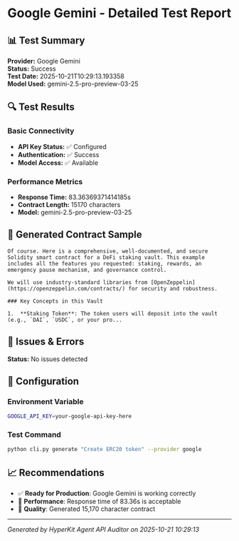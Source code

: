 # Google Gemini - Detailed Test Report

## 📊 Test Summary

**Provider:** Google Gemini  
**Status:** Success  
**Test Date:** 2025-10-21T10:29:13.193358  
**Model Used:** gemini-2.5-pro-preview-03-25  

## 🔍 Test Results

### Basic Connectivity
- **API Key Status:** ✅ Configured
- **Authentication:** ✅ Success
- **Model Access:** ✅ Available

### Performance Metrics
- **Response Time:** 83.36369371414185s
- **Contract Length:** 15170 characters
- **Model:** gemini-2.5-pro-preview-03-25

## 📝 Generated Contract Sample

```solidity
Of course. Here is a comprehensive, well-documented, and secure Solidity smart contract for a DeFi staking vault. This example includes all the features you requested: staking, rewards, an emergency pause mechanism, and governance control.

We will use industry-standard libraries from [OpenZeppelin](https://openzeppelin.com/contracts/) for security and robustness.

### Key Concepts in this Vault

1.  **Staking Token**: The token users will deposit into the vault (e.g., `DAI`, `USDC`, or your pro...
```

## 🚨 Issues & Errors

**Status:** No issues detected

## 🔧 Configuration

### Environment Variable
```bash
GOOGLE_API_KEY=your-google-api-key-here
```

### Test Command
```bash
python cli.py generate "Create ERC20 token" --provider google
```

## 📈 Recommendations

- ✅ **Ready for Production**: Google Gemini is working correctly
- 🚀 **Performance**: Response time of 83.36s is acceptable
- 📝 **Quality**: Generated 15,170 character contract

---
*Generated by HyperKit Agent API Auditor on 2025-10-21 10:29:13*
